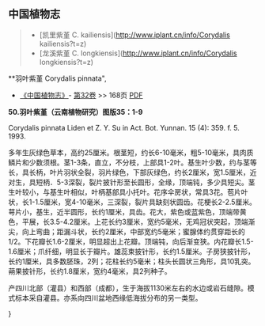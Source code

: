 
## 中国植物志

> * [凯里紫堇  C.  kailiensis](http://www.iplant.cn/info/Corydalis kailiensis?t=z)
> * [龙溪紫堇  C.  longkiensis](http://www.iplant.cn/info/Corydalis longkiensis?t=z)


**羽叶紫堇 Corydalis pinnata",



* [《中国植物志》](http://www.iplant.cn/frps)- [第32卷](http://www.iplant.cn/frps/vol/32) >> 168页 [PDF](http://www.iplant.cn/frps/pdf/32/168a.pdf)


**50.羽叶紫堇（云南植物研究）图版35：1-9**

Corydalis pinnata Liden et Z. Y. Su in Act. Bot. Yunnan. 15 (4): 359. f. 5. 1993.

多年生灰绿色草本，高约25厘米。根茎短，约长6-10毫米，粗5-10毫米，具肉质鳞片和少数须根。茎1-3条，直立，不分枝，上部具1-2叶。基生叶少数，约与茎等长，具长柄，叶片羽状全裂，羽片绿色，下部灰绿色，约长2厘米，宽1.5厘米，近对生，具短柄．5-3深裂，裂片披针形至长圆形，全缘，顶端钝，多少具短尖。茎生叶较小，与基生叶相似，叶柄基部具小托叶。花序伞房状，常具3花。苞片叶状，长1-1.5厘米，宽4-10毫米，三深裂，裂片具缺刻状圆齿。花梗长2-2.5厘米。萼片小，基生，近半圆形，长约1厘米，具齿。花大，紫色或蓝紫色，顶端带黄色，平展，长3.5-4.2厘米。上花长约3厘米，宽约5毫米，无鸡冠状突起，顶端渐尖，向上弯曲；距漏斗状，长约2厘米，中部宽约5毫米；蜜腺体约贯穿距长的1/2。下花瓣长1.6-2厘米，明显超出上花瓣。顶端钝，向后渐变狭。内花瓣长1.5-1.6厘米；爪纤细，明显长于瓣片。雄蕊束披针形，长约1.5厘米。子房狭披针形，长约1厘米，具多数胚珠，2列；花柱长约5毫米；柱头长圆状三角形，具10乳突。蒴果披针形，长约1.8厘米，宽约4毫米，具2列种子。

产四川北部（灌县）和西部（成都），生于海拔1130米左右的水边或岩石缝隙。模式标本采自灌县。亦系向四川盆地西缘低海拔分布的另一类型。



}